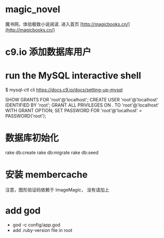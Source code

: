 # magic_novel
魔书网，体验极致小说阅读. 进入首页 [http://magicbooks.cn/](http://magicbooks.cn/)

# c9.io 添加数据库用户
# run the MySQL interactive shell
$ mysql-ctl cli
https://docs.c9.io/docs/setting-up-mysql

SHOW GRANTS FOR 'root'@'localhost';
CREATE USER 'root'@'localhost' IDENTIFIED BY 'root';
GRANT ALL PRIVILEGES ON *.* TO 'root'@'localhost' WITH GRANT OPTION;
SET PASSWORD FOR 'root'@'localhost' = PASSWORD('root');   

# 数据库初始化
rake db:create
rake db:migrate
rake db:seed

# 安装 membercache

注意，图形验证码依赖于 ImageMagic， 没有请加上

# add god
- god -c config/app.god
- add .ruby-version file in root
